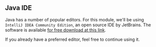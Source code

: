 ## Java IDE

Java has a number of popular editors. For this module,
we'll be using `IntelliJ IDEA Community Edition`, an open source IDE by
JetBrains. The software is available [for free download at this link](http://www.jetbrains.com/idea/download/).

If you already have a preferred editor, feel free to continue using it.